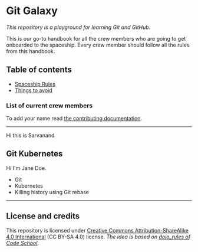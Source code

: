 # Git Galaxy
*This repository is a playground for learning Git and GitHub.*

This is our go-to handbook for all the crew members who are going to get onboarded to the spaceship. Every crew member should follow all the rules from this handbook.

## Table of contents
* [Spaceship Rules](./spaceship-rules.md)
* [Things to avoid](./eliminate.md)

### List of current crew members
To add your name read [the contributing documentation](./CONTRIBUTING.md).

---

Hi this is Sarvanand

Git 
Kubernetes
---

Hi I'm Jane Doe.

* Git
* Kubernetes
* Killing history using Git rebase
---

## License and credits
This repository is licensed under [Creative Commons Attribution-ShareAlike 4.0 International](https://creativecommons.org/licenses/by-sa/4.0/) (CC BY-SA 4.0) license. *The idea is based on [dojo_rules of Code School](https://github.com/deadlyvipers/dojo_rules).*
